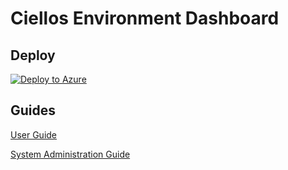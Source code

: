 # Ciellos Environment Dashboard

## Deploy
[![Deploy to Azure](https://aka.ms/deploytoazurebutton)](https://portal.azure.com/#create/Microsoft.Template/uri/https%3A%2F%2Fraw.githubusercontent.com%2Fciellosinc%2FCiellosAzureDashboard%2Fmaster%2Fazuredeploy.json)

## Guides
[User Guide](/Ciellos%20-%20Environments%20Dashboard%20System%20Administration%20Guide.docx)

[System Administration Guide](/Ciellos%20-%20Environments%20Dashboard%20System%20Administration%20Guide.docx)
